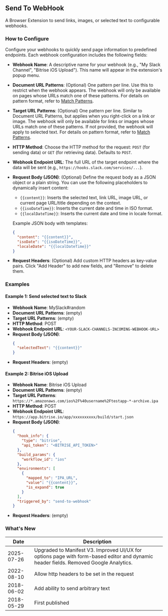 ## Send To WebHook

A Browser Extension to send links, images, or selected text to configurable webhooks.
### How to Configure
Configure your webhooks to quickly send page information to predefined endpoints. Each webhook configuration includes the following fields:
*   **Webhook Name**: A descriptive name for your webhook (e.g., "My Slack Channel", "Bitrise iOS Upload"). This name will appear in the extension's popup menu.

*   **Document URL Patterns**: (Optional) One pattern per line. Use this to restrict when the webhook appears. The webhook will only be available on pages whose URLs match one of these patterns. For details on pattern format, refer to [Match Patterns](https://developer.mozilla.org/en-US/docs/Mozilla/Add-ons/WebExtensions/Match_patterns).

*   **Target URL Patterns**: (Optional) One pattern per line. Similar to Document URL Patterns, but applies when you right-click on a link or image. The webhook will only be available for links or images whose URLs match one of these patterns. If not provided, the webhook will apply to selected text. For details on pattern format, refer to [Match Patterns](https://developer.mozilla.org/en-US/docs/Mozilla/Add-ons/WebExtensions/Match_patterns).

*   **HTTP Method**: Choose the HTTP method for the request: `POST` (for sending data) or `GET` (for retrieving data). Defaults to `POST`.

*   **Webhook Endpoint URL**: The full URL of the target endpoint where the data will be sent (e.g., `https://hooks.slack.com/services/...`).

*   **Request Body (JSON)**: (Optional) Define the request body as a JSON object or a plain string. You can use the following placeholders to dynamically insert content:
    *   `{{content}}`: Inserts the selected text, link URL, image URL, or current page URL/title depending on the context.
    *   `{{isoDateTime}}`: Inserts the current date and time in ISO format.
    *   `{{localDateTime}}`: Inserts the current date and time in locale format.

    Example JSON body with templates:
    ```json
    {
      "content": "{{content}}",
      "isoDate": "{{isoDateTime}}",
      "localeDate": "{{localDateTime}}"
    }
    ```

*   **Request Headers**: (Optional) Add custom HTTP headers as key-value pairs. Click "Add Header" to add new fields, and "Remove" to delete them.





### Examples



#### Example 1: Send selected text to Slack

*   **Webhook Name**: MySlack#random
*   **Document URL Patterns**: (empty)
*   **Target URL Patterns**: (empty)
*   **HTTP Method**: POST
*   **Webhook Endpoint URL**: `<YOUR-SLACK-CHANNELS-INCOMING-WEBHOOK-URL>`
*   **Request Body (JSON)**:
    ```json
    {
      "selectedText": "{{content}}"
    }
    ```
*   **Request Headers**: (empty)

#### Example 2: Bitrise iOS Upload

*   **Webhook Name**: Bitrise iOS Upload
*   **Document URL Patterns**: (empty)
*   **Target URL Patterns**: `https://*.amazonaws.com/ios%2F%40username%2Ftestapp-*-archive.ipa`
*   **HTTP Method**: POST
*   **Webhook Endpoint URL**: `https://app.bitrise.io/app/xxxxxxxxxx/build/start.json`
*   **Request Body (JSON)**:
    ```json
    {
      "hook_info": {
        "type": "bitrise",
        "api_token": "<BITRISE_API_TOKEN>"
      },
      "build_params": {
        "workflow_id": "ios"
      },
      "environments": [
        {
          "mapped_to": "IPA_URL",
          "value": "{{content}}",
          "is_expand": true
        }
      ],
      "triggered_by": "send-to-webhook"
    }
    ```
*   **Request Headers**: (empty)

### What's New
| Date       | Description                                 |
| ---------- | ------------------------------------------- |
| 2025-07-26 | Upgraded to Manifest V3. Improved UI/UX for options page with form-based editor and dynamic header fields. Removed Google Analytics. |
| 2022-08-10 | Allow http headers to be set in the request |
| 2018-06-02 | Add ability to send arbitrary text          |
| 2018-05-29 | First published                             |
